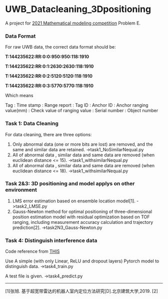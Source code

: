 # UWB_Datacleaning_3Dpositioning
A project for [2021 Mathematical modeling competition](https://cpipc.acge.org.cn//cw/detail/4/2c9080147c73b890017c7779e57e07d2) Problem E.
### Data Format
For raw UWB data, the correct data format should be:

**T:144235622:RR:0:0:950:950:118:1910**

**T:144235622:RR:0:1:2630:2630:118:1910**

**T:144235622:RR:0:2:5120:5120:118:1910**

**T:144235622:RR:0:3:5770:5770:118:1910**

Which means

Tag : Time stamp : Range report : Tag ID : Anchor ID :  Anchor ranging value(mm) : Check value of ranging value : Serial number : Object number

### Task 1: Data Cleaning

For data cleaning, there are three options:
1) Only abnormal data (one or more bits are lost) are removed, and the same and similar data are retained. ->task1_NoSimilarNequal.py
2) All of abnormal data , similar data and same data are removed (when euclidean distance <= 15). ->task1_withsimilarNequal.py
3) All of abnormal data , similar data and same data are removed (when euclidean distance <= 18). ->task1_withsimilarNequal.py

### Task 2&3: 3D positioning and model applys on other environment
1) LMS error estimation based on ensemble location model[1]. ->task2_LMSE.py
2) Gauss-Newton method for optimal positioning of three-dimensional position estimation model with residual optimization based on TOF ranging, including measurement accuracy calculation and trajectory prediction[2]. ->task2N3_Gauss-Newton.py

### Task 4: Distinguish interference data
Code reference from [THIS](https://github.com/TerenceChen95/pneumonia-detection-pytorch)

Use A simple (with only Linear, ReLU and dropout layers) Pytorch model to distinguish data. ->task4_train.py

A test file is given. ->task4_predict.py

--------
[1]张旭. 基于超宽带雷达的机器人室内定位方法研究[D].北京建筑大学,2019.
[2]

